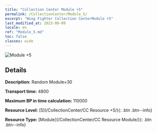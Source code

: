 ```yaml
---
title: "Collection Center Module +5"
permalink: /CollectionCenter/Module_5/
excerpt: "Wing Fighter Collection CenterModule +5"
last_modified_at: 2023-08-09
locale: en
ref: "Module_5.md"
toc: false
classes: wide
---
```



![Module +5](/images/cc/CC_Module_5.png)

## Details

  **Description:** Random Module×30

  **Transport time:** 4800

  **Maximum BP in time calculation:** 110000

  **Resource Level:** [5](/CollectionCenter/CC Resource +5/){: .btn .btn--info}

  **Resource Type:** [Module](/CollectionCenter/CC Resource Module/){: .btn .btn--info}

